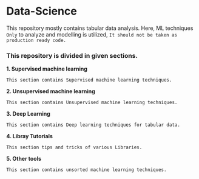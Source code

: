 # Data-Science<br>
This repository mostly contains tabular data analysis.
Here, ML techniques `Only` to analyze and modelling is utilized,
`It should not be taken as production ready code.` 

### This repository is divided in given sections.

**1. Supervised machine learning**

    This section contains Supervised machine learning techniques.

**2. Unsupervised machine learning**

    This section contains Unsupervised machine learning techniques.

**3. Deep Learning**

    This section contains Deep learning techniques for tabular data.

**4. Libray Tutorials**

    This section tips and tricks of various Libraries.

**5. Other tools**

    This section contains unsorted machine learning techniques.